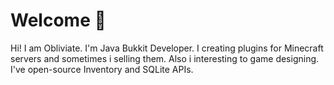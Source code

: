# Welcome 👋

Hi! I am Obliviate. I'm Java Bukkit Developer. I creating plugins for Minecraft servers and sometimes i selling them. Also i interesting to game designing. I've open-source Inventory and SQLite APIs.
